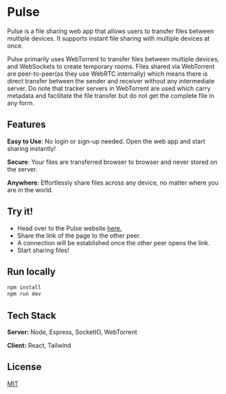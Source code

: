 # Pulse

Pulse is a file sharing web app that allows users to transfer files between multiple devices. It supports instant file sharing with multiple devices at once.

Pulse primarily uses WebTorrent to transfer files between multiple devices, and WebSockets to create temporary rooms. Files shared via WebTorrent are peer-to-peer(as they use WebRTC internally) which means there is direct transfer between the sender and receiver without any intermediate server. Do note that tracker servers in WebTorrent are used which carry metadata and facilitate the file transfer but do not get the complete file in any form.


## Features

**Easy to Use**: No login or sign-up needed. Open the web app and start sharing instantly!

**Secure**: Your files are transferred browser to browser and never stored on the server.

**Anywhere**: Effortlessly share files across any device, no matter where you are in the world.


## Try it!

- Head over to the Pulse website [here.](https://Pulse-app.onrender.com/)
- Share the link of the page to the other peer.
- A connection will be established once the other peer opens the link.
- Start sharing files!

## Run locally

```bash
npm install
npm run dev
```

## Tech Stack

**Server:** Node, Express, SocketIO, WebTorrent

**Client:** React, Tailwind


## License

[MIT](https://choosealicense.com/licenses/mit/)
